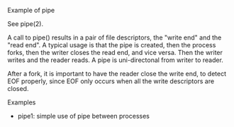 Example of pipe

See pipe(2).

A call to pipe() results in a pair of file descriptors, the "write end" and the 
"read end". A typical usage is that the pipe is created, then the process
forks, then the writer closes the read end, and vice versa. Then the writer
writes and the reader reads. A pipe is uni-directonal from writer to reader.

After a fork, it is important to have the reader close the write end, to detect
EOF properly, since EOF only occurs when all the write descriptors are closed.

Examples

* pipe1: simple use of pipe between processes
